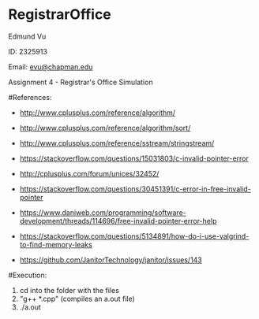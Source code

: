 # RegistrarOffice

Edmund Vu

ID: 2325913

Email: evu@chapman.edu

Assignment 4 - Registrar's Office Simulation

#References:

- http://www.cplusplus.com/reference/algorithm/

- http://www.cplusplus.com/reference/algorithm/sort/

- http://www.cplusplus.com/reference/sstream/stringstream/

- https://stackoverflow.com/questions/15031803/c-invalid-pointer-error

- http://cplusplus.com/forum/unices/32452/

- https://stackoverflow.com/questions/30451391/c-error-in-free-invalid-pointer

- https://www.daniweb.com/programming/software-development/threads/114696/free-invalid-pointer-error-help

- https://stackoverflow.com/questions/5134891/how-do-i-use-valgrind-to-find-memory-leaks

- https://github.com/JanitorTechnology/janitor/issues/143

#Execution:

1. cd into the folder with the files
2. "g++ *.cpp" (compiles an a.out file)
3. ./a.out
